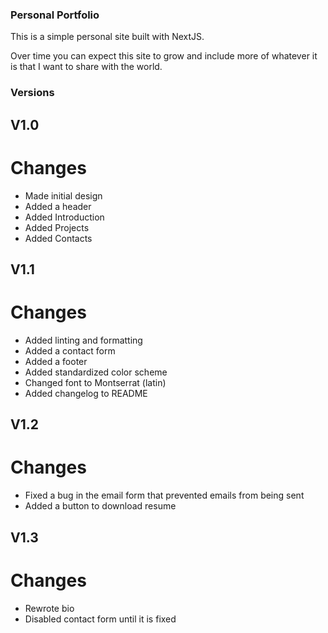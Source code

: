 ### Personal Portfolio

This is a simple personal site built with NextJS.

Over time you can expect this site to grow and include more of whatever it is that I want to share with the world.

### Versions

## V1.0
# Changes
* Made initial design
* Added a header
* Added Introduction
* Added Projects
* Added Contacts

## V1.1
# Changes
* Added linting and formatting
* Added a contact form
* Added a footer
* Added standardized color scheme
* Changed font to Montserrat (latin)
* Added changelog to README

## V1.2
# Changes
* Fixed a bug in the email form that prevented emails from being sent
* Added a button to download resume

## V1.3
# Changes
* Rewrote bio
* Disabled contact form until it is fixed
